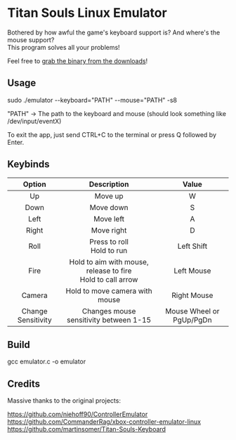 # Titan Souls Linux Emulator
Bothered by how awful the game's keyboard support is? And where's the mouse support?  
This program solves all your problems!

Feel free to [grab the binary from the downloads](https://github.com/duzda/TitanSoulsLinuxEmulator/releases)!

## Usage

sudo ./emulator --keyboard="PATH" --mouse="PATH" -s8

"PATH" -> The path to the keyboard and mouse (should look something like /dev/input/eventX)

To exit the app, just send CTRL+C to the terminal or press Q followed by Enter.

## Keybinds
| Option | Description | Value |
| :---: | :---: | :---: |
| Up | Move up | W |
| Down | Move down | S |
| Left | Move left | A |
| Right | Move right | D |
| Roll | Press to roll <br> Hold to run | Left Shift |
| Fire | Hold to aim with mouse, release to fire <br> Hold to call arrow | Left Mouse |
| Camera | Hold to move camera with mouse | Right Mouse |
| Change Sensitivity | Changes mouse sensitivity between 1-15 | Mouse Wheel or PgUp/PgDn |

## Build

gcc emulator.c -o emulator


## Credits

Massive thanks to the original projects:

https://github.com/niehoff90/ControllerEmulator  
https://github.com/CommanderRag/xbox-controller-emulator-linux  
https://github.com/martinsomer/Titan-Souls-Keyboard